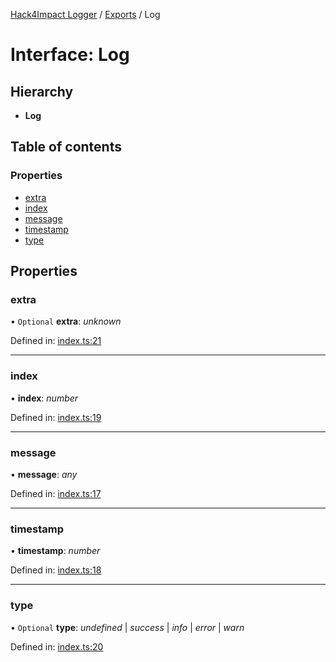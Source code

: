 [Hack4Impact Logger](https://github.com/hack4impact/logger/tree/main/docs/README.md) / [Exports](https://github.com/hack4impact/logger/tree/main/docs/modules.md) / Log

# Interface: Log

## Hierarchy

- **Log**

## Table of contents

### Properties

- [extra](https://github.com/hack4impact/logger/tree/main/docs/interfaces/log.md#extra)
- [index](https://github.com/hack4impact/logger/tree/main/docs/interfaces/log.md#index)
- [message](https://github.com/hack4impact/logger/tree/main/docs/interfaces/log.md#message)
- [timestamp](https://github.com/hack4impact/logger/tree/main/docs/interfaces/log.md#timestamp)
- [type](https://github.com/hack4impact/logger/tree/main/docs/interfaces/log.md#type)

## Properties

### extra

• `Optional` **extra**: _unknown_

Defined in: [index.ts:21](https://github.com/hack4impact/logger/blob/1f1ccad/src/index.ts#L21)

---

### index

• **index**: _number_

Defined in: [index.ts:19](https://github.com/hack4impact/logger/blob/1f1ccad/src/index.ts#L19)

---

### message

• **message**: _any_

Defined in: [index.ts:17](https://github.com/hack4impact/logger/blob/1f1ccad/src/index.ts#L17)

---

### timestamp

• **timestamp**: _number_

Defined in: [index.ts:18](https://github.com/hack4impact/logger/blob/1f1ccad/src/index.ts#L18)

---

### type

• `Optional` **type**: _undefined_ \| _success_ \| _info_ \| _error_ \| _warn_

Defined in: [index.ts:20](https://github.com/hack4impact/logger/blob/1f1ccad/src/index.ts#L20)
